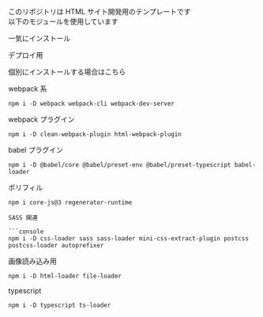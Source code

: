 このリポジトリは HTML サイト開発用のテンプレートです  
以下のモジュールを使用しています

一気にインストール

デプロイ用

個別にインストールする場合はこちら

webpack 系

```console
npm i -D webpack webpack-cli webpack-dev-server
```

webpack プラグイン

```console
npm i -D clean-webpack-plugin html-webpack-plugin
```

babel プラグイン

```console
npm i -D @babel/core @babel/preset-env @babel/preset-typescript babel-loader
```

ポリフィル

````console
npm i core-js@3 regenerator-runtime

SASS 関連

```console
npm i -D css-loader sass sass-loader mini-css-extract-plugin postcss postcss-loader autoprefixer
````

画像読み込み用

```console
npm i -D html-loader file-loader
```

typescript

```console
npm i -D typescript ts-loader
```
